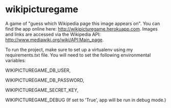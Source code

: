 # wikipicturegame
A game of "guess which Wikipedia page this image appears on".  You can find the app online here: http://wikipicturegame.herokuapp.com.  Images and links are accessed via the Wikipedia API: http://www.mediawiki.org/wiki/API:Main_page.

To run the project, make sure to set up a virtualenv using my requirements.txt file.  You will need to set the following environmental variables:

WIKIPICTUREGAME_DB_USER,

WIKIPICTUREGAME_DB_PASSWORD,

WIKIPICTUREGAME_SECRET_KEY,

WIKIPICTUREGAME_DEBUG (If set to 'True', app will be run in debug mode.)
